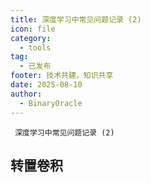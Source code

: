 ```yaml
---
title: 深度学习中常见问题记录 (2)
icon: file
category:
  - tools
tag:
  - 已发布
footer: 技术共建，知识共享
date: 2025-08-10
author:
  - BinaryOracle
---
```


` 深度学习中常见问题记录 (2)` 

<!-- more -->

## 转置卷积

